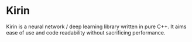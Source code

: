 # Kirin

Kirin is a neural network / deep learning library written in pure C++. It aims ease of use and code readability without sacrificing performance.
